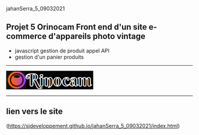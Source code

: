 jahanSerra_5_09032021

## Projet 5 Orinocam Front end d'un site e-commerce d'appareils photo vintage
* javascript gestion de produit appel API
* gestion d'un panier produits

-------------------------------

![orinocam](https://github.com/sjdeveloppement/jahanSerra_5_09032021/blob/main/logo.PNG)

-------------------------------

## lien vers le site

(https://sjdeveloppement.github.io/jahanSerra_5_09032021/index.html)
